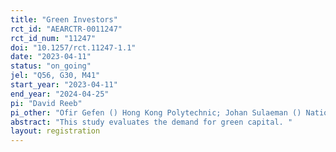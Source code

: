 ```yaml
---
title: "Green Investors"
rct_id: "AEARCTR-0011247"
rct_id_num: "11247"
doi: "10.1257/rct.11247-1.1"
date: "2023-04-11"
status: "on_going"
jel: "Q56, G30, M41"
start_year: "2023-04-11"
end_year: "2024-04-25"
pi: "David Reeb"
pi_other: "Ofir Gefen () Hong Kong Polytechnic; Johan Sulaeman () National University of Singapore; Rachel Zhang () National University of Singapore"
abstract: "This study evaluates the demand for green capital. "
layout: registration
---
```


